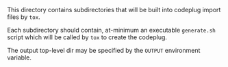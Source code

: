 This directory contains subdirectories that will be built into
codeplug import files by `tox`.

Each subdirectory should contain, at-minimum an executable `generate.sh`
script which will be called by `tox` to create the codeplug.

The output top-level dir may be specified by the `OUTPUT` environment
variable.

